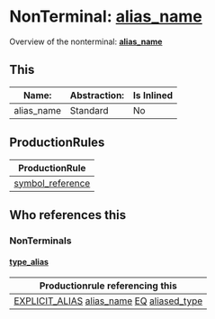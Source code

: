 # NonTerminal: **[alias_name](./alias_name.md)**

Overview of the nonterminal: **[alias_name](./alias_name.md)**



## This

| Name:                | Abstraction:    | Is Inlined |
| -------------------- | --------------- | ---------- |
| alias_name | Standard | No |



## ProductionRules

| ProductionRule |
| ---- |
| [symbol_reference](./symbol_reference.md)  |




## Who references this

### NonTerminals


#### [type_alias](./../Grammar/type_alias.md)

| Productionrule referencing this                      |
| ---------------------------------------------------- |
| [EXPLICIT_ALIAS](./../Lexicon/EXPLICIT_ALIAS.md) [alias_name](./alias_name.md) [EQ](./../Lexicon/EQ.md) [aliased_type](./aliased_type.md)  |




